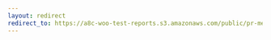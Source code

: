 ```yaml
---
layout: redirect
redirect_to: https://a8c-woo-test-reports.s3.amazonaws.com/public/pr-merge/43022/e2e/index.html
---
```

